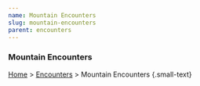 ```yaml
---
name: Mountain Encounters
slug: mountain-encounters
parent: encounters
---
```

### Mountain Encounters
[Home](home) > [Encounters](encounters) > Mountain Encounters {.small-text}

